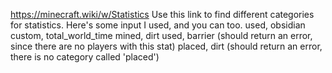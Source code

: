 https://minecraft.wiki/w/Statistics
Use this link to find different categories for statistics.
Here's some input I used, and you can too.
used, obsidian
custom, total_world_time
mined, dirt
used, barrier  (should return an error, since there are no players with this stat)
placed, dirt   (should return an error, there is no category called 'placed')

